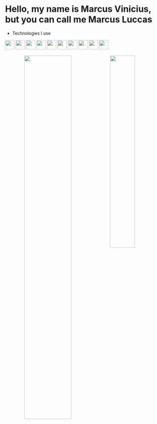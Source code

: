 <h1>Hello, my name is Marcus Vinicius, but you can call me Marcus Luccas</h1>
<ul>
  <li>Technologies I use</li>
</ul>
<div style="display: inline_block">
  <img style="width: 30px;" src="https://cdn.jsdelivr.net/gh/devicons/devicon@latest/icons/java/java-original.svg" />
  <img style="width: 30px;" src="https://cdn.jsdelivr.net/gh/devicons/devicon@latest/icons/kotlin/kotlin-original.svg" />
  <img style="width: 30px;" src="https://cdn.jsdelivr.net/gh/devicons/devicon@latest/icons/spring/spring-original.svg" />
  <img style="width: 30px;" src="https://cdn.jsdelivr.net/gh/devicons/devicon@latest/icons/postgresql/postgresql-original.svg" />
  <img style="width: 30px;" src="https://cdn.jsdelivr.net/gh/devicons/devicon@latest/icons/javascript/javascript-original.svg" />
  <img style="width: 30px;" src="https://cdn.jsdelivr.net/gh/devicons/devicon@latest/icons/html5/html5-original.svg" />
  <img style="width: 30px;" src="https://cdn.jsdelivr.net/gh/devicons/devicon@latest/icons/css3/css3-original.svg" />
  <img style="width: 30px;" src="https://cdn.jsdelivr.net/gh/devicons/devicon@latest/icons/csharp/csharp-original.svg" />
  <img style="width: 30px;" src="https://cdn.jsdelivr.net/gh/devicons/devicon@latest/icons/godot/godot-original.svg" />
  <img style="width: 30px;" src="https://cdn.jsdelivr.net/gh/devicons/devicon@latest/icons/linux/linux-original.svg" />
</div>
<br>
<div  align="center" style="margin-bottom:100px">
<img width=55% align="left"  src="https://github-readme-streak-stats.herokuapp.com?user=marcus-viniciusdev&theme=radical&mode=weekly" />
<img width=40% align="left" src="https://github-readme-stats-git-main-rafaelalexandrino.vercel.app/api/top-langs/?username=marcus-viniciusdev&show_icons=true&theme=radical&layout=compact" />
 </div
